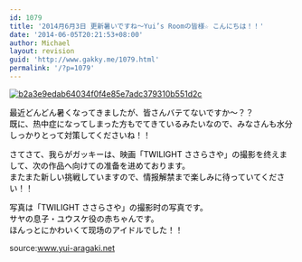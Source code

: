 ```yaml
---
id: 1079
title: '2014月6月3日 更新暑いですね〜Yui’s Roomの皆様☆ こんにちは！！'
date: '2014-06-05T20:21:53+08:00'
author: Michael
layout: revision
guid: 'http://www.gakky.me/1079.html'
permalink: '/?p=1079'
---
```


[![b2a3e9edab64034f0f4e85e7adc379310b551d2c](http://www.yui-aragaki.org/wp-content/uploads/2014/06/b2a3e9edab64034f0f4e85e7adc379310b551d2c.png)](http://www.yui-aragaki.org/wp-content/uploads/2014/06/b2a3e9edab64034f0f4e85e7adc379310b551d2c.png)

<span style="color: #000000;">最近どんどん暑くなってきましたが、皆さんバテてないですか〜？？</span>  
<span style="color: #000000;">既に、热中症になってしまった方もでてきているみたいなので、みなさんも水分しっかりとって対策してくださいね！！</span>  
  
<span style="color: #000000;">さてさて、我らがガッキーは、映画「TWILIGHT ささらさや」の撮影を终えまして、次の作品へ向けての准备を进めております。</span>  
<span style="color: #000000;">またまた新しい挑戦していますので、情报解禁まで楽しみに待っていてください！！</span>  
  
<span style="color: #000000;">写真は「TWILIGHT ささらさや」の撮影时の写真です。</span>  
<span style="color: #000000;">サヤの息子・ユウスケ役の赤ちゃんです。</span>  
<span style="color: #000000;">ほんっとにかわいくて现场のアイドルでした！！</span>

source:www.yui-aragaki.net